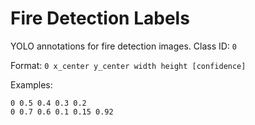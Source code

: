 # Fire Detection Labels

YOLO annotations for fire detection images. Class ID: `0`

Format: `0 x_center y_center width height [confidence]`

Examples:
```
0 0.5 0.4 0.3 0.2
0 0.7 0.6 0.1 0.15 0.92
```